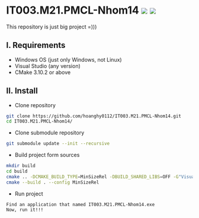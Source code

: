 # IT003.M21.PMCL-Nhom14 ![](https://github.com/hoanghy0112/IT003.M21.PMCL-Nhom14/actions/workflows/build.yml/badge.svg) ![](https://github.com/hoanghy0112/IT003.M21.PMCL-Nhom14/actions/workflows/release.yml/badge.svg)

This repository is just big project =)))

## I. Requirements
- Windows OS (just only Windows, not Linux)
- Visual Studio (any version)
- CMake 3.10.2 or above

## II. Install
- Clone repository
```bash
git clone https://github.com/hoanghy0112/IT003.M21.PMCL-Nhom14.git
cd IT003.M21.PMCL-Nhom14/
```

- Clone submodule repository
```bash
git submodule update --init --recursive
```

- Build project form sources
```bash
mkdir build
cd build
cmake .. -DCMAKE_BUILD_TYPE=MinSizeRel -DBUILD_SHARED_LIBS=OFF -G"Visual Studio 17 2022" -Ax64
cmake --build . --config MinSizeRel
```

- Run project
```
Find an application that named IT003.M21.PMCL-Nhom14.exe
Now, run it!!!
```